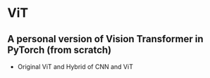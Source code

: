 # ViT
## A personal version of Vision Transformer in PyTorch (from scratch) 
- Original ViT and Hybrid of CNN and ViT
